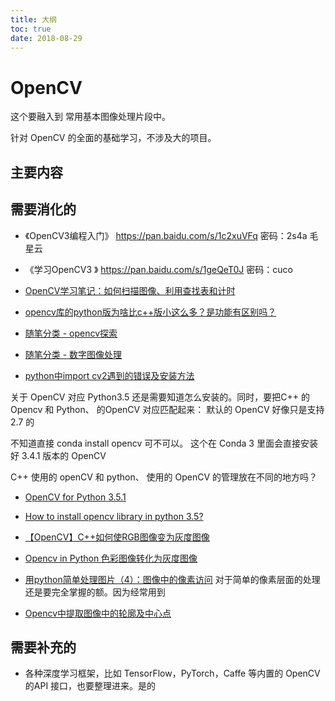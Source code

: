 ```yaml
---
title: 大纲
toc: true
date: 2018-08-29
---
```

# OpenCV

这个要融入到 常用基本图像处理片段中。

针对 OpenCV 的全面的基础学习，不涉及大的项目。

## 主要内容




## 需要消化的

- 《OpenCV3编程入门》 https://pan.baidu.com/s/1c2xuVFq 密码：2s4a  毛星云
- 《学习OpenCV3 》 https://pan.baidu.com/s/1geQeT0J 密码：cuco

- [OpenCV学习笔记：如何扫描图像、利用查找表和计时](https://blog.csdn.net/linj_m/article/details/10046777)
- [opencv库的python版为啥比c++版小这么多？是功能有区别吗？](https://www.zhihu.com/question/36368424)
- [随笔分类 - opencv探索](https://www.cnblogs.com/skyfsm/category/1000207.html)
- [随笔分类 - 数字图像处理](https://www.cnblogs.com/skyfsm/category/1085234.html)

- [python中import cv2遇到的错误及安装方法](https://blog.csdn.net/yuanlulu/article/details/79017116)

关于 OpenCV 对应 Python3.5 还是需要知道怎么安装的。同时，要把C++ 的 Opencv 和 Python、 的OpenCV 对应匹配起来： 默认的 OpenCV 好像只是支持 2.7 的

不知道直接 conda install opencv 可不可以。 这个在 Conda 3 里面会直接安装好 3.4.1 版本的 OpenCV

C++ 使用的 openCV 和 python、 使用的 OpenCV 的管理放在不同的地方吗？

- [OpenCV for Python 3.5.1](https://stackoverflow.com/questions/35466429/opencv-for-python-3-5-1)
- [How to install opencv library in python 3.5?](https://stackoverflow.com/questions/44898752/how-to-install-opencv-library-in-python-3-5)

- [【OpenCV】C++如何使RGB图像变为灰度图像](https://blog.csdn.net/u014395105/article/details/41308979)
- [Opencv in Python  色彩图像转化为灰度图像](http://blog.sina.com.cn/s/blog_141ce2b810102w033.html)
- [用python简单处理图片（4）：图像中的像素访问](https://www.cnblogs.com/denny402/p/5096491.html) 对于简单的像素层面的处理还是要完全掌握的额。因为经常用到


- [Opencv中提取图像中的轮廓及中心点](https://blog.csdn.net/z474263814/article/details/52882708)


## 需要补充的

- 各种深度学习框架，比如 TensorFlow，PyTorch，Caffe 等内置的 OpenCV 的API 接口，也要整理进来。是的
